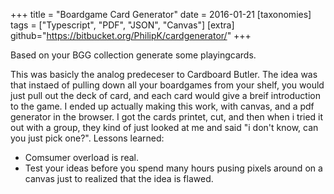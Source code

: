 +++
title = "Boardgame Card Generator"
date = 2016-01-21
[taxonomies]
tags = ["Typescript", "PDF", "JSON", "Canvas"]
[extra]
github="https://bitbucket.org/PhilipK/cardgenerator/"
+++

Based on your BGG collection generate some playingcards.

This was basicly the analog predeceser to Cardboard Butler. The idea was that instaed of pulling down all your boardgames from your shelf, you would just pull out the deck of card, and each card would give a breif introduction to the game.
I ended up actually making this work, with canvas, and a pdf generator in the browser. I got the cards printet, cut, and then when i tried it out with a group, they kind of just looked at me and said "i don't know, can you just pick one?".
Lessons learned:

* Comsumer overload is real.
* Test your ideas before you spend many hours pusing pixels around on a canvas just to realized that the idea is flawed.
